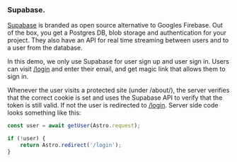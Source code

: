 
### Supabase.

[Supabase](https://https://supabase.com/) is branded as open source alternative to Googles Firebase. Out of the box, you get a Postgres DB, blob storage and authentication for your project. They also have an API for real time streaming between users and to a user from the database.

In this demo, we only use Supabase for user sign up and user sign in. Users can visit [/login](/login) and enter their email, and get magic link that allows them to sign in. 

Whenever the user visits a protected site (under /about/), the server verifies that the correct cookie is set and uses the Supabase API to verify that the token is still valid. If not the user is redirected to [/login](/login). Server side code looks something like this:

```javascript
const user = await getUser(Astro.request);

if (!user) {
    return Astro.redirect('/login');
}
```
